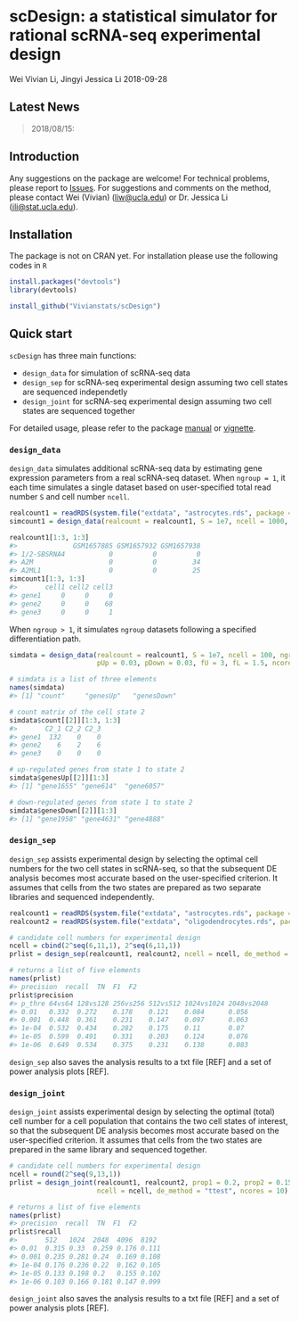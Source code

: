 scDesign: a statistical simulator for rational scRNA-seq experimental design
================
Wei Vivian Li, Jingyi Jessica Li
2018-09-28

<!-- README.md is generated from README.Rmd. Please edit that file -->
Latest News
-----------

> 2018/08/15:

Introduction
------------

Any suggestions on the package are welcome! For technical problems, please report to [Issues](https://github.com/Vivianstats/scDesign/issues). For suggestions and comments on the method, please contact Wei (Vivian) (<liw@ucla.edu>) or Dr. Jessica Li (<jli@stat.ucla.edu>).

Installation
------------

The package is not on CRAN yet. For installation please use the following codes in `R`

``` r
install.packages("devtools")
library(devtools)

install_github("Vivianstats/scDesign")
```

Quick start
-----------

`scDesign` has three main functions:

-   `design_data` for simulation of scRNA-seq data
-   `design_sep` for scRNA-seq experimental design assuming two cell states are sequenced independetly
-   `design_joint` for scRNA-seq experimental design assuming two cell states are sequenced together

For detailed usage, please refer to the package [manual](https://github.com/Vivianstats/scDesign/blob/master/inst/docs/) or [vignette](https://github.com/Vivianstats/scDesign/blob/master/vignettes/scDesign-vignette.Rmd).

### `design_data`

`design_data` simulates additional scRNA-seq data by estimating gene expression parameters from a real scRNA-seq dataset. When `ngroup = 1`, it each time simulates a single dataset based on user-specified total read number `S` and cell number `ncell`.

``` r
realcount1 = readRDS(system.file("extdata", "astrocytes.rds", package = "scDesign"))
simcount1 = design_data(realcount = realcount1, S = 1e7, ncell = 1000, ngroup = 1, ncores = 1)

realcount1[1:3, 1:3]
#>              GSM1657885 GSM1657932 GSM1657938
#> 1/2-SBSRNA4           0          0          0
#> A2M                   0          0         34
#> A2ML1                 0          0         25
simcount1[1:3, 1:3]
#>       cell1 cell2 cell3
#> gene1     0     0     0
#> gene2     0     0    68
#> gene3     0     0     1
```

When `ngroup > 1`, it simulates `ngroup` datasets following a specified differentiation path.

``` r
simdata = design_data(realcount = realcount1, S = 1e7, ncell = 100, ngroup = 3, 
                      pUp = 0.03, pDown = 0.03, fU = 3, fL = 1.5, ncores = 1)

# simdata is a list of three elements
names(simdata) 
#> [1] "count"     "genesUp"   "genesDown"

# count matrix of the cell state 2
simdata$count[[2]][1:3, 1:3] 
#>       C2_1 C2_2 C2_3
#> gene1  132    0    0
#> gene2    6    2    6
#> gene3    0    0    0

# up-regulated genes from state 1 to state 2
simdata$genesUp[[2]][1:3] 
#> [1] "gene1655" "gene614"  "gene6057"

# down-regulated genes from state 1 to state 2
simdata$genesDown[[2]][1:3] 
#> [1] "gene1958" "gene4631" "gene4888"
```

### `design_sep`

`design_sep` assists experimental design by selecting the optimal cell numbers for the two cell states in scRNA-seq, so that the subsequent DE analysis becomes most accurate based on the user-specified criterion. It assumes that cells from the two states are prepared as two separate libraries and sequenced independently.

``` r
realcount1 = readRDS(system.file("extdata", "astrocytes.rds", package = "scDesign"))
realcount2 = readRDS(system.file("extdata", "oligodendrocytes.rds", package = "scDesign"))

# candidate cell numbers for experimental design
ncell = cbind(2^seq(6,11,1), 2^seq(6,11,1))
prlist = design_sep(realcount1, realcount2, ncell = ncell, de_method = "ttest", ncores = 10)

# returns a list of five elements
names(prlist)
#> precision  recall  TN  F1  F2
prlist$precision
#> p_thre 64vs64 128vs128 256vs256 512vs512 1024vs1024 2048vs2048
#> 0.01   0.332  0.272    0.178    0.121    0.084      0.056
#> 0.001  0.448  0.361    0.231    0.147    0.097      0.063
#> 1e-04  0.532  0.434    0.282    0.175    0.11       0.07
#> 1e-05  0.599  0.491    0.331    0.203    0.124      0.076
#> 1e-06  0.649  0.534    0.375    0.231    0.138      0.083
```

`design_sep` also saves the analysis results to a txt file \[REF\] and a set of power analysis plots \[REF\].

### `design_joint`

`design_joint` assists experimental design by selecting the optimal (total) cell number for a cell population that contains the two cell states of interest, so that the subsequent DE analysis becomes most accurate based on the user-specified criterion. It assumes that cells from the two states are prepared in the same library and sequenced together.

``` r
# candidate cell numbers for experimental design
ncell = round(2^seq(9,13,1))
prlist = design_joint(realcount1, realcount2, prop1 = 0.2, prop2 = 0.15,
                      ncell = ncell, de_method = "ttest", ncores = 10)

# returns a list of five elements
names(prlist)
#> precision  recall  TN  F1  F2
prlist$recall
#>       512   1024  2048  4096  8192
#> 0.01  0.315 0.33  0.259 0.176 0.111
#> 0.001 0.235 0.281 0.24  0.169 0.108
#> 1e-04 0.176 0.236 0.22  0.162 0.105
#> 1e-05 0.133 0.198 0.2   0.155 0.102
#> 1e-06 0.103 0.166 0.181 0.147 0.099
```

`design_joint` also saves the analysis results to a txt file \[REF\] and a set of power analysis plots \[REF\].
